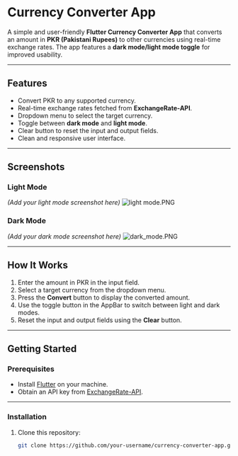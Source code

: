 # Currency Converter App

A simple and user-friendly **Flutter Currency Converter App** that converts an amount in **PKR (Pakistani Rupees)** to other currencies using real-time exchange rates. The app features a **dark mode/light mode toggle** for improved usability.

---

## Features

- Convert PKR to any supported currency.
- Real-time exchange rates fetched from **ExchangeRate-API**.
- Dropdown menu to select the target currency.
- Toggle between **dark mode** and **light mode**.
- Clear button to reset the input and output fields.
- Clean and responsive user interface.

---

## Screenshots

### Light Mode
*(Add your light mode screenshot here)*
![light mode.PNG](..%2FUsers%2FS.A%20COMPUTER%2FDesktop%2Flight%20mode.PNG)
### Dark Mode
*(Add your dark mode screenshot here)*
![dark_mode.PNG](..%2FUsers%2FS.A%20COMPUTER%2FDesktop%2Fdark_mode.PNG)

---

## How It Works

1. Enter the amount in PKR in the input field.
2. Select a target currency from the dropdown menu.
3. Press the **Convert** button to display the converted amount.
4. Use the toggle button in the AppBar to switch between light and dark modes.
5. Reset the input and output fields using the **Clear** button.

---

## Getting Started

### Prerequisites

- Install [Flutter](https://flutter.dev/docs/get-started/install) on your machine.
- Obtain an API key from [ExchangeRate-API](https://www.exchangerate-api.com/).

---

### Installation

1. Clone this repository:
   ```bash
   git clone https://github.com/your-username/currency-converter-app.git
